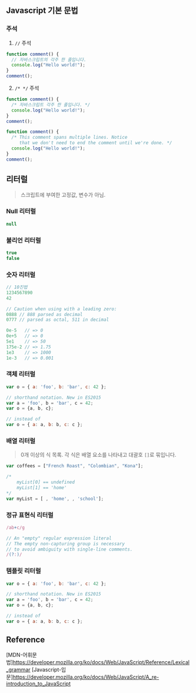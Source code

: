 ## Javascript 기본 문법

### 주석

1. `//` 주석
```js
function comment() {
  // 자바스크립트의 각주 한 줄입니다.
  console.log("Hello world!");
}
comment();
```

2. `/* */` 주석
```js
function comment() {
  /* 자바스크립트 각주 한 줄입니다. */
  console.log("Hello world!");
}
comment();

function comment() {
  /* This comment spans multiple lines. Notice
     that we don't need to end the comment until we're done. */
  console.log("Hello world!");
}
comment();
```

## 리터럴
> 스크립트에 부여한 고정값, 변수가 아님.

### Null 리터럴
```js
null
```

### 불리언 리터럴
```js
true
false
```

### 숫자 리터럴
```js
// 10진법
1234567890
42

// Caution when using with a leading zero:
0888 // 888 parsed as decimal
0777 // parsed as octal, 511 in decimal

0e-5   // => 0
0e+5   // => 0
5e1    // => 50
175e-2 // => 1.75
1e3    // => 1000
1e-3   // => 0.001
```

### 객체 리터럴
```js
var o = { a: 'foo', b: 'bar', c: 42 };

// shorthand notation. New in ES2015
var a = 'foo', b = 'bar', c = 42;
var o = {a, b, c};

// instead of
var o = { a: a, b: b, c: c };
```

### 배열 리터럴
> 0개 이상의 식 목록.
> 각 식은 배열 요소를 나타내고 대괄호 `[]`로 묶입니다.
```js
var coffees = ["French Roast", "Colombian", "Kona"];

/* 
    myList[0] == undefined
    myList[1] == 'home'
*/
var myList = [ , 'home', , 'school'];
```

### 정규 표현식 리터럴
```js
/ab+c/g

// An "empty" regular expression literal
// The empty non-capturing group is necessary
// to avoid ambiguity with single-line comments.
/(?:)/
```

### 템플릿 리터럴
```js
var o = { a: 'foo', b: 'bar', c: 42 };

// shorthand notation. New in ES2015
var a = 'foo', b = 'bar', c = 42;
var o = {a, b, c};

// instead of
var o = { a: a, b: b, c: c };
```

## Reference
[MDN-어휘문법]https://developer.mozilla.org/ko/docs/Web/JavaScript/Reference/Lexical_grammar
[Javascript-입문]https://developer.mozilla.org/ko/docs/Web/JavaScript/A_re-introduction_to_JavaScript
